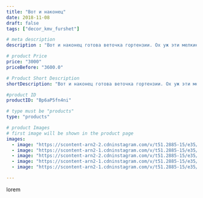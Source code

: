 ```yaml
---
title: "Вот и наконец"
date: 2018-11-08
draft: false
tags: ["decor_kmv_furshet"]

# meta description
description : "Вот и наконец готова веточка гортензии. Ох уж эти мелкие детали, время потрачено......... но результат говорит сам за себя🌹🌹🌹🌺🌺🌺"

# product Price
price: "3000"
priceBefore: "3600.0"

# Product Short Description
shortDescription: "Вот и наконец готова веточка гортензии. Ох уж эти мелкие детали, время потрачено......... но результат говорит сам за себя🌹🌹🌹🌺🌺🌺"

#product ID
productID: "Bp6aP5fn4ni"

# type must be "products"
type: "products"

# product Images
# first image will be shown in the product page
images:
  - image: "https://scontent-arn2-2.cdninstagram.com/v/t51.2885-15/e35/44607119_1937455296369120_1659699938878615750_n.jpg?se=7&tp=1&_nc_ht=scontent-arn2-2.cdninstagram.com&_nc_cat=100&_nc_ohc=xpgvavUAkYEAX_vExx9&oh=078890766d3bb2076ad1f26f1872e26a&oe=606CCE47&ig_cache_key=MTkwNzk1MTk3NTU0OTI5MTY0OA%3D%3D.2"
  - image: "https://scontent-arn2-1.cdninstagram.com/v/t51.2885-15/e35/44585922_185833582346923_3652143720964286967_n.jpg?se=7&tp=1&_nc_ht=scontent-arn2-1.cdninstagram.com&_nc_cat=107&_nc_ohc=Xww2lVHf8HgAX84LlMv&oh=d4266ff03f0b79a4dad072b7fdd4c25e&oe=606B714E&ig_cache_key=MTkwNzk1MTk5NjY4MDA0ODMyOQ%3D%3D.2"
  - image: "https://scontent-arn2-2.cdninstagram.com/v/t51.2885-15/e35/44532059_200225114118132_4896623806291576159_n.jpg?se=7&tp=1&_nc_ht=scontent-arn2-2.cdninstagram.com&_nc_cat=100&_nc_ohc=MxWo49bEFEQAX8QOoXC&oh=c6af393372ca615f277b653fd191e04b&oe=606AAA84&ig_cache_key=MTkwNzk1MjAxODIzMDQxODY5MA%3D%3D.2"
  - image: "https://scontent-arn2-1.cdninstagram.com/v/t51.2885-15/e35/44395400_2408916282469761_2442275883899051614_n.jpg?se=7&tp=1&_nc_ht=scontent-arn2-1.cdninstagram.com&_nc_cat=109&_nc_ohc=l58z8hHiqq4AX--4r-x&oh=d1a328f778c036818fd00039abf783bd&oe=606C8377&ig_cache_key=MTkwNzk1MjAyNTA5MjQxMjI1Mg%3D%3D.2"
  - image: "https://scontent-arn2-1.cdninstagram.com/v/t51.2885-15/e35/42911621_514167902419681_2142871185977992916_n.jpg?se=7&tp=1&_nc_ht=scontent-arn2-1.cdninstagram.com&_nc_cat=101&_nc_ohc=JHzm_BeNxbIAX_FJ0ez&oh=7cc91aef7c8387fae00e44f560a29533&oe=606D1B9C&ig_cache_key=MTkwNzk1MjAzMjE4OTIyNDIyMg%3D%3D.2"

---
```

lorem
